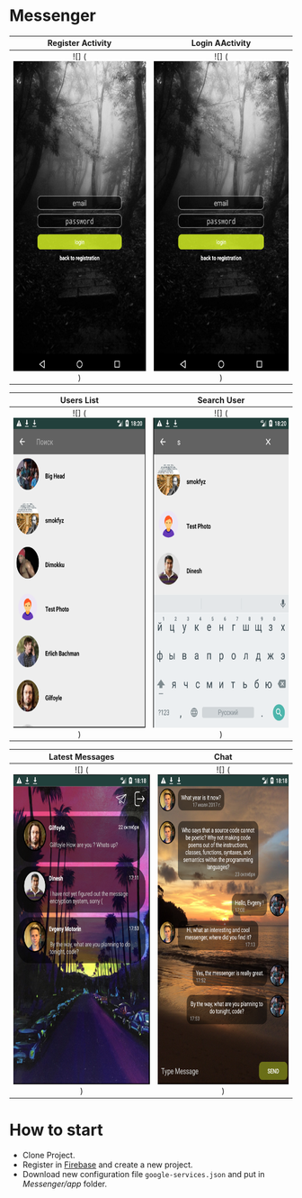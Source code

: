 # Messenger

Register Activity | Login AActivity
:-------------:|:-------------:
![] (<img src="https://github.com/Evgenijjjj/messenger-firebase/blob/master/screenshots/login_activity.png" width="300" height="550">) |![] (<img src="https://github.com/Evgenijjjj/messenger-firebase/blob/master/screenshots/login_activity.png" width="300" height="550"> )


Users List | Search User
:-------------:|:-------------:
![] (<img src="https://github.com/Evgenijjjj/messenger-firebase/blob/master/screenshots/users_list.png" width="300" height="550">) |![] (<img src="https://github.com/Evgenijjjj/messenger-firebase/blob/master/screenshots/search_user.png" width="300" height="550"> )
        
        
Latest Messages | Chat
:-------------:|:-------------:
![] (<img src="https://github.com/Evgenijjjj/messenger-firebase/blob/master/screenshots/latest_messages_activity.png" width="300" height="550">) |![] (<img src="https://github.com/Evgenijjjj/messenger-firebase/blob/master/screenshots/chat.png" width="300" height="550"> )


# How to start
* Clone Project.
* Register in [Firebase](https://console.firebase.google.com/) and create a new project.
* Download new configuration file `google-services.json` and put in *Messenger/app* folder.

